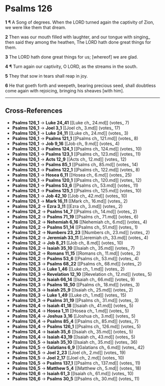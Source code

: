# Psalms 126

**1** ¶ A Song of degrees. When the LORD turned again the captivity of Zion, we were like them that dream.

**2** Then was our mouth filled with laughter, and our tongue with singing_ then said they among the heathen, The LORD hath done great things for them.

**3** The LORD hath done great things for us; [whereof] we are glad.

**4** ¶ Turn again our captivity, O LORD, as the streams in the south.

**5** They that sow in tears shall reap in joy.

**6** He that goeth forth and weepeth, bearing precious seed, shall doubtless come again with rejoicing, bringing his sheaves [with him].

---

## Cross-References

- **Psalms 126_1** → **Luke 24_41** [[Luke ch_ 24.md]] (votes_ 7)
- **Psalms 126_1** → **Joel 3_1** [[Joel ch_ 3.md]] (votes_ 17)
- **Psalms 126_1** → **Luke 24_11** [[Luke ch_ 24.md]] (votes_ 3)
- **Psalms 126_1** → **Psalms 121_1** [[Psalms ch_ 121.md]] (votes_ 8)
- **Psalms 126_1** → **Job 9_16** [[Job ch_ 9.md]] (votes_ 4)
- **Psalms 126_1** → **Psalms 124_1** [[Psalms ch_ 124.md]] (votes_ 10)
- **Psalms 126_1** → **Psalms 123_1** [[Psalms ch_ 123.md]] (votes_ 11)
- **Psalms 126_1** → **Acts 12_9** [[Acts ch_ 12.md]] (votes_ 12)
- **Psalms 126_1** → **Psalms 85_1** [[Psalms ch_ 85.md]] (votes_ 14)
- **Psalms 126_1** → **Psalms 122_1** [[Psalms ch_ 122.md]] (votes_ 8)
- **Psalms 126_1** → **Hosea 6_11** [[Hosea ch_ 6.md]] (votes_ 25)
- **Psalms 126_1** → **Psalms 120_1** [[Psalms ch_ 120.md]] (votes_ 12)
- **Psalms 126_1** → **Psalms 53_6** [[Psalms ch_ 53.md]] (votes_ 11)
- **Psalms 126_1** → **Psalms 125_1** [[Psalms ch_ 125.md]] (votes_ 10)
- **Psalms 126_1** → **Job 42_10** [[Job ch_ 42.md]] (votes_ 10)
- **Psalms 126_1** → **Mark 16_11** [[Mark ch_ 16.md]] (votes_ 2)
- **Psalms 126_2** → **Ezra 3_11** [[Ezra ch_ 3.md]] (votes_ 2)
- **Psalms 126_2** → **Psalms 14_7** [[Psalms ch_ 14.md]] (votes_ 2)
- **Psalms 126_2** → **Psalms 71_19** [[Psalms ch_ 71.md]] (votes_ 6)
- **Psalms 126_2** → **Nehemiah 6_16** [[Nehemiah ch_ 6.md]] (votes_ 4)
- **Psalms 126_2** → **Psalms 51_14** [[Psalms ch_ 51.md]] (votes_ 1)
- **Psalms 126_2** → **Numbers 23_23** [[Numbers ch_ 23.md]] (votes_ 2)
- **Psalms 126_2** → **Jeremiah 33_11** [[Jeremiah ch_ 33.md]] (votes_ 4)
- **Psalms 126_2** → **Job 8_21** [[Job ch_ 8.md]] (votes_ 10)
- **Psalms 126_2** → **Isaiah 35_10** [[Isaiah ch_ 35.md]] (votes_ 7)
- **Psalms 126_2** → **Romans 11_15** [[Romans ch_ 11.md]] (votes_ 2)
- **Psalms 126_2** → **Psalms 53_6** [[Psalms ch_ 53.md]] (votes_ 4)
- **Psalms 126_3** → **Psalms 68_22** [[Psalms ch_ 68.md]] (votes_ 2)
- **Psalms 126_3** → **Luke 1_46** [[Luke ch_ 1.md]] (votes_ 2)
- **Psalms 126_3** → **Revelation 12_10** [[Revelation ch_ 12.md]] (votes_ 5)
- **Psalms 126_3** → **Isaiah 66_14** [[Isaiah ch_ 66.md]] (votes_ 9)
- **Psalms 126_3** → **Psalms 18_50** [[Psalms ch_ 18.md]] (votes_ 3)
- **Psalms 126_3** → **Isaiah 25_9** [[Isaiah ch_ 25.md]] (votes_ 2)
- **Psalms 126_3** → **Luke 1_49** [[Luke ch_ 1.md]] (votes_ 15)
- **Psalms 126_3** → **Psalms 31_19** [[Psalms ch_ 31.md]] (votes_ 3)
- **Psalms 126_4** → **Isaiah 41_18** [[Isaiah ch_ 41.md]] (votes_ 5)
- **Psalms 126_4** → **Hosea 1_11** [[Hosea ch_ 1.md]] (votes_ 5)
- **Psalms 126_4** → **Joshua 3_16** [[Joshua ch_ 3.md]] (votes_ 5)
- **Psalms 126_4** → **Psalms 85_4** [[Psalms ch_ 85.md]] (votes_ 7)
- **Psalms 126_4** → **Psalms 126_1** [[Psalms ch_ 126.md]] (votes_ 5)
- **Psalms 126_4** → **Isaiah 35_6** [[Isaiah ch_ 35.md]] (votes_ 5)
- **Psalms 126_4** → **Isaiah 43_19** [[Isaiah ch_ 43.md]] (votes_ 5)
- **Psalms 126_5** → **Isaiah 35_10** [[Isaiah ch_ 35.md]] (votes_ 36)
- **Psalms 126_5** → **Galatians 6_9** [[Galatians ch_ 6.md]] (votes_ 42)
- **Psalms 126_5** → **Joel 2_23** [[Joel ch_ 2.md]] (votes_ 19)
- **Psalms 126_5** → **Joel 2_17** [[Joel ch_ 2.md]] (votes_ 10)
- **Psalms 126_5** → **Psalms 137_1** [[Psalms ch_ 137.md]] (votes_ 11)
- **Psalms 126_5** → **Matthew 5_4** [[Matthew ch_ 5.md]] (votes_ 18)
- **Psalms 126_6** → **Isaiah 61_3** [[Isaiah ch_ 61.md]] (votes_ 10)
- **Psalms 126_6** → **Psalms 30_5** [[Psalms ch_ 30.md]] (votes_ 11)
